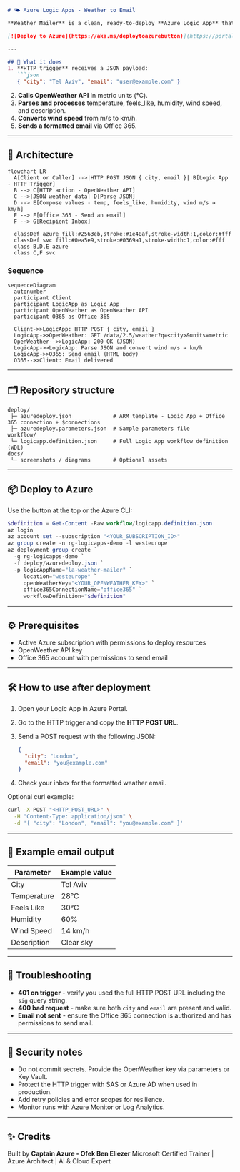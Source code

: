 ````markdown
# 🌤 Azure Logic Apps - Weather to Email

**Weather Mailer** is a clean, ready-to-deploy **Azure Logic App** that takes a city name and an email address, fetches live weather data from [OpenWeather](https://openweathermap.org/api), and sends a well-formatted email using Office 365.

[![Deploy to Azure](https://aka.ms/deploytoazurebutton)](https://portal.azure.com/#create/Microsoft.Template/uri/https%3A%2F%2Fraw.githubusercontent.com%2FOfekBenEliezer%2Fcaptain-azure-logicapps-weather-mailer%2Fmain%2Fdeploy%2Fazuredeploy.json)

---

## 🚀 What it does
1. **HTTP trigger** receives a JSON payload:
   ```json
   { "city": "Tel Aviv", "email": "user@example.com" }
````

2. **Calls OpenWeather API** in metric units (°C).
3. **Parses and processes** temperature, feels\_like, humidity, wind speed, and description.
4. **Converts wind speed** from m/s to km/h.
5. **Sends a formatted email** via Office 365.

---

## 🧭 Architecture

```mermaid
flowchart LR
  A[Client or Caller] -->|HTTP POST JSON { city, email }| B[Logic App - HTTP Trigger]
  B --> C[HTTP action - OpenWeather API]
  C -->|JSON weather data| D[Parse JSON]
  D --> E[Compose values - temp, feels_like, humidity, wind m/s → km/h]
  E --> F[Office 365 - Send an email]
  F --> G[Recipient Inbox]

  classDef azure fill:#2563eb,stroke:#1e40af,stroke-width:1,color:#fff
  classDef svc fill:#0ea5e9,stroke:#0369a1,stroke-width:1,color:#fff
  class B,D,E azure
  class C,F svc
```

### Sequence

```mermaid
sequenceDiagram
  autonumber
  participant Client
  participant LogicApp as Logic App
  participant OpenWeather as OpenWeather API
  participant O365 as Office 365

  Client->>LogicApp: HTTP POST { city, email }
  LogicApp->>OpenWeather: GET /data/2.5/weather?q=<city>&units=metric
  OpenWeather-->>LogicApp: 200 OK (JSON)
  LogicApp->>LogicApp: Parse JSON and convert wind m/s → km/h
  LogicApp->>O365: Send email (HTML body)
  O365-->>Client: Email delivered
```

---

## 🗂 Repository structure

```
deploy/
 ├─ azuredeploy.json             # ARM template - Logic App + Office 365 connection + $connections
 ├─ azuredeploy.parameters.json  # Sample parameters file
workflow/
 └─ logicapp.definition.json     # Full Logic App workflow definition (WDL)
docs/
 └─ screenshots / diagrams       # Optional assets
```

---

## 📦 Deploy to Azure

Use the button at the top or the Azure CLI:

```powershell
$definition = Get-Content -Raw workflow/logicapp.definition.json
az login
az account set --subscription "<YOUR_SUBSCRIPTION_ID>"
az group create -n rg-logicapps-demo -l westeurope
az deployment group create `
  -g rg-logicapps-demo `
  -f deploy/azuredeploy.json `
  -p logicAppName="la-weather-mailer" `
     location="westeurope" `
     openWeatherKey="<YOUR_OPENWEATHER_KEY>" `
     office365ConnectionName="office365" `
     workflowDefinition="$definition"
```

---

## ⚙ Prerequisites

* Active Azure subscription with permissions to deploy resources
* OpenWeather API key
* Office 365 account with permissions to send email

---

## 🛠 How to use after deployment

1. Open your Logic App in Azure Portal.
2. Go to the HTTP trigger and copy the **HTTP POST URL**.
3. Send a POST request with the following JSON:

   ```json
   {
     "city": "London",
     "email": "you@example.com"
   }
   ```
4. Check your inbox for the formatted weather email.

Optional curl example:

```bash
curl -X POST "<HTTP_POST_URL>" \
  -H "Content-Type: application/json" \
  -d '{ "city": "London", "email": "you@example.com" }'
```

---

## 📌 Example email output

| Parameter   | Example value |
| ----------- | ------------- |
| City        | Tel Aviv      |
| Temperature | 28°C          |
| Feels Like  | 30°C          |
| Humidity    | 60%           |
| Wind Speed  | 14 km/h       |
| Description | Clear sky     |

---

## 🧰 Troubleshooting

* **401 on trigger** - verify you used the full HTTP POST URL including the `sig` query string.
* **400 bad request** - make sure both `city` and `email` are present and valid.
* **Email not sent** - ensure the Office 365 connection is authorized and has permissions to send mail.

---

## 🔐 Security notes

* Do not commit secrets. Provide the OpenWeather key via parameters or Key Vault.
* Protect the HTTP trigger with SAS or Azure AD when used in production.
* Add retry policies and error scopes for resilience.
* Monitor runs with Azure Monitor or Log Analytics.

---

## ✨ Credits

Built by **Captain Azure - Ofek Ben Eliezer**
Microsoft Certified Trainer | Azure Architect | AI & Cloud Expert
